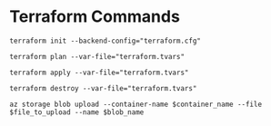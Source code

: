# Terraform Commands


`terraform init --backend-config="terraform.cfg"`

`terraform plan --var-file="terraform.tvars"`

`terraform apply --var-file="terraform.tvars"`


`terraform destroy --var-file="terraform.tvars"`

`az storage blob upload --container-name $container_name --file $file_to_upload --name $blob_name`